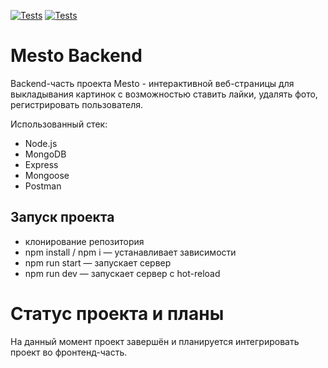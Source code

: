 [![Tests](../../actions/workflows/tests-13-sprint.yml/badge.svg)](../../actions/workflows/tests-13-sprint.yml) [![Tests](../../actions/workflows/tests-14-sprint.yml/badge.svg)](../../actions/workflows/tests-14-sprint.yml)

# Mesto Backend

Backend-часть проекта Mesto - интерактивной веб-страницы для выкладывания картинок с возможностью ставить лайки, удалять фото, регистрировать пользователя.

Использованный стек:

* Node.js
* MongoDB
* Express
* Mongoose
* Postman

## Запуск проекта

 * клонирование репозитория
 * npm install / npm i — устанавливает зависимости
 * npm run start — запускает сервер  
 * npm run dev — запускает сервер с hot-reload

# Статус проекта и планы

На данный момент проект завершён и планируется интегрировать проект во фронтенд-часть.
